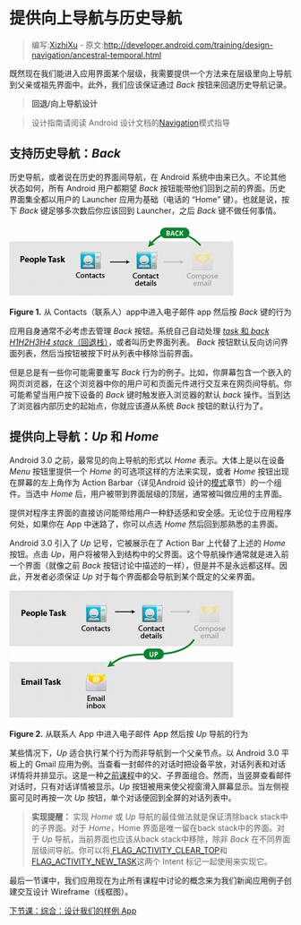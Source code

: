 # 提供向上导航与历史导航

> 编写:[XizhiXu](https://github.com/XizhiXu) - 原文:<http://developer.android.com/training/design-navigation/ancestral-temporal.html>

既然现在我们能进入应用界面某个层级，我需要提供一个方法来在层级里向上导航到父亲或祖先界面中。此外，我们应该保证通过 *Back* 按钮来回退历史导航记录。

> **回退/向上导航设计**

> 设计指南请阅读 Android 设计文档的[Navigation](http://developer.android.com/design/patterns/navigation.html)模式指导

## 支持历史导航：***Back***

历史导航，或者说在历史的界面间导航，在 Android 系统中由来已久。不论其他状态如何，所有 Android 用户都期望 *Back* 按钮能带他们回到之前的界面。历史界面集全都以用户的 Launcher 应用为基础（电话的 “Home” 键）。也就是说，按下 *Back* 键足够多次数后你应该回到 Launcher，之后 *Back* 键不做任何事情。

![app-navigation-ancestral-navigate-back](app-navigation-ancestral-navigate-back.png)

**Figure 1.** 从 Contacts（联系人）app中进入电子邮件 app 然后按 *Back* 键的行为

应用自身通常不必考虑去管理 *Back* 按钮。系统自己自动处理 [*task* 和 *back
H1H2H3H4
stack*（回退栈）](http://developer.android.com/guide/components/tasks-and-back-stack.html)，或者叫历史界面列表。 *Back* 按钮默认反向访问界面列表，然后当按钮被按下时从列表中移除当前界面。

但是总是有一些你可能需要重写 *Back* 行为的例子。比如，你屏幕包含一个嵌入的网页浏览器，在这个浏览器中你的用户可和页面元件进行交互来在网页间导航。你可能希望当用户按下设备的 *Back* 键时触发嵌入浏览器的默认 *back* 操作。当到达了浏览器内部历史的起始点，你就应该遵从系统 *Back* 按钮的默认行为了。

## 提供向上导航：***Up*** 和 ***Home***

Android 3.0 之前，最常见的向上导航的形式以 *Home* 表示。大体上是以在设备 *Menu* 按钮里提供一个 *Home* 的可选项这样的方法来实现，或者 *Home* 按钮出现在屏幕的左上角作为 Action Barbar（详见Android 设计的[模式](http://developer.android.com/design/patterns/actionbar.html)章节）的一个组件。当选中 *Home* 后，用户被带到界面层级的顶层，通常被叫做应用的主界面。

提供对程序主界面的直接访问能带给用户一种舒适感和安全感。无论位于应用程序何处，如果你在 App 中迷路了，你可以点选 *Home* 然后回到那熟悉的主界面。

Android 3.0 引入了 *Up* 记号，它被展示在了 Action Bar 上代替了上述的 *Home* 按钮。点击 *Up*，用户将被带入到结构中的父界面。这个导航操作通常就是进入前一个界面（就像之前 *Back* 按钮讨论中描述的一样），但是并不是永远都这样。因此，开发者必须保证 *Up* 对于每个界面都会导航到某个既定的父亲界面。

![app-navigation-ancestral-navigate-up](app-navigation-ancestral-navigate-up.png)

**Figure 2.** 从联系人 App 中进入电子邮件 App 然后按 *Up* 导航的行为

某些情况下，*Up* 适合执行某个行为而非导航到一个父亲节点。以 Android 3.0 平板上的 Gmail 应用为例。当查看一封邮件的对话时把设备平放，对话列表和对话详情将并排显示。这是一种[之前课程](multiple-sizes.html)中的父、子界面组合。然而，当竖屏查看邮件对话时，只有对话详情被显示。*Up* 按钮被用来使父视窗滑入屏幕显示。当左侧视窗可见时再按一次 *Up* 按钮，单个对话便回到全屏的对话列表中。

> **实现提醒：** 实现 *Home* 或 *Up* 导航的最佳做法就是保证清除back stack中的子界面。对于 *Home*，Home 界面是唯一留在back stack中的界面。对于 *Up* 导航，当前界面也应该从back stack中移除，除非 *Back* 在不同界面层级间导航。你可以将[ FLAG_ACTIVITY_CLEAR_TOP](http://developer.android.com/reference/android/content/Intent.html#FLAG_ACTIVITY_CLEAR_TOP)和[FLAG_ACTIVITY_NEW_TASK](http://developer.android.com/reference/android/content/Intent.html#FLAG_ACTIVITY_NEW_TASK)这两个 Intent 标记一起使用来实现它。

最后一节课中，我们应用现在为止所有课程中讨论的概念来为我们新闻应用例子创建交互设计 Wireframe（线框图）。

[下节课：综合：设计我们的样例 App](wireframing.html)
